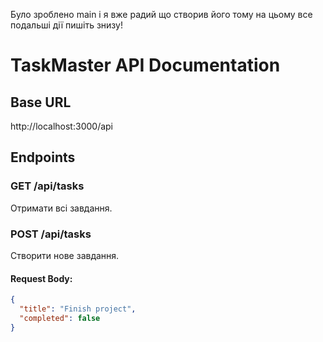 Було зроблено main і я вже радий що створив його тому на цьому все подальші дії пишіть знизу!
# TaskMaster API Documentation

## Base URL
http://localhost:3000/api

## Endpoints

### GET /api/tasks
Отримати всі завдання.

### POST /api/tasks
Створити нове завдання.

#### Request Body:
```json
{
  "title": "Finish project",
  "completed": false
}

